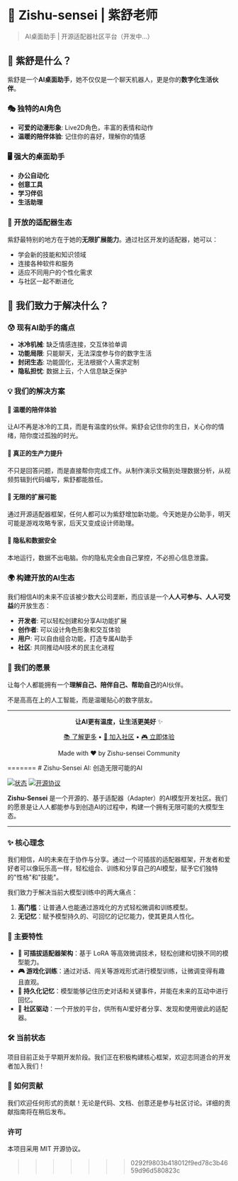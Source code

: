 # 🤖 Zishu-sensei | 紫舒老师

> AI桌面助手 | 开源适配器社区平台（开发中...）

## 🤖 紫舒是什么？

紫舒是一个**AI桌面助手**，她不仅仅是一个聊天机器人，更是你的**数字化生活伙伴**。

### **🎭 独特的AI角色**
- **可爱的动漫形象**: Live2D角色，丰富的表情和动作
- **温暖的陪伴体验**: 记住你的喜好，理解你的情感

### **🖥️ 强大的桌面助手**
- **办公自动化**
- **创意工具**
- **学习伴侣**
- **生活助理**

### **🔧 开放的适配器生态**
紫舒最特别的地方在于她的**无限扩展能力**。通过社区开发的适配器，她可以：
- 学会新的技能和知识领域
- 连接各种软件和服务
- 适应不同用户的个性化需求
- 与社区一起不断进化

## 🎯 我们致力于解决什么？

### **😰 现有AI助手的痛点**
- **冰冷机械**: 缺乏情感连接，交互体验单调
- **功能局限**: 只能聊天，无法深度参与你的数字生活
- **封闭生态**: 功能固化，无法根据个人需求定制
- **隐私担忧**: 数据上云，个人信息缺乏保护

### **💡 我们的解决方案**

#### **🌸 温暖的陪伴体验**
让AI不再是冰冷的工具，而是有温度的伙伴。紫舒会记住你的生日，关心你的情绪，陪你度过孤独的时光。

#### **🚀 真正的生产力提升**
不只是回答问题，而是直接帮你完成工作。从制作演示文稿到处理数据分析，从视频剪辑到代码编写，紫舒都能胜任。

#### **🔄 无限的扩展可能**
通过开源适配器框架，任何人都可以为紫舒增加新功能。今天她是办公助手，明天可能是游戏攻略专家，后天又变成设计师助理。

#### **🔐 隐私和数据安全**
本地运行，数据不出电脑。你的隐私完全由自己掌控，不必担心信息泄露。

### **🌍 构建开放的AI生态**

我们相信AI的未来不应该被少数大公司垄断，而应该是一个**人人可参与、人人可受益**的开放生态：

- **开发者**: 可以轻松创建和分享AI功能扩展
- **创作者**: 可以设计角色形象和交互体验
- **用户**: 可以自由组合功能，打造专属AI助手
- **社区**: 共同推动AI技术的民主化进程

### **💭 我们的愿景**

让每个人都能拥有一个**理解自己、陪伴自己、帮助自己**的AI伙伴。

不是高高在上的人工智能，而是温暖贴心的数字朋友。

---

<div align="center">

**让AI更有温度，让生活更美好** ✨

[📚 了解更多](docs/) • [💬 加入社区](https://community.zishu-sensei.com) • [🎮 立即体验](https://demo.zishu-sensei.com)

Made with ❤️ by Zishu-sensei Community

</div>
=======
# Zishu-Sensei AI: 创造无限可能的AI

[![状态](https://img.shields.io/badge/状态-开发中-brightgreen)](https://github.com/your-repo/zishu-sensei)
[![开源协议](https://img.shields.io/badge/协议-MIT-blue)](./LICENSE)

**Zishu-Sensei** 是一个开源的、基于适配器（Adapter）的AI模型开发社区。我们的愿景是让人人都能参与到创造AI的过程中，构建一个拥有无限可能的大模型生态。

---

### ✨ 核心理念

我们相信，AI的未来在于协作与分享。通过一个可插拔的适配器框架，开发者和爱好者可以像玩乐高一样，轻松组合、训练和分享自己的AI模型，赋予它们独特的"性格"和"技能"。

我们致力于解决当前大模型训练中的两大痛点：
1.  **高门槛**：让普通人也能通过游戏化的方式轻松微调和训练模型。
2.  **无记忆**：赋予模型持久的、可回忆的记忆能力，使其更具人性化。

### 🚀 主要特性

*   **🧩 可插拔适配器架构**：基于 LoRA 等高效微调技术，轻松创建和切换不同的模型能力。
*   **🎮 游戏化训练**：通过对话、闯关等游戏形式进行模型训练，让微调变得有趣且直观。
*   **🧠 持久化记忆**：模型能够记住历史对话和关键事件，并能在未来的互动中进行回忆。
*   **👥 社区驱动**：一个开放的平台，供所有AI爱好者分享、发现和使用彼此的适配器。

### 🛠️ 当前状态

项目目前正处于早期开发阶段。我们正在积极构建核心框架，欢迎志同道合的开发者加入我们！

### 🤝 如何贡献

我们欢迎任何形式的贡献！无论是代码、文档、创意还是参与社区讨论。详细的贡献指南将在稍后发布。

### 许可

本项目采用 MIT 开源协议。
>>>>>>> 0292f9803b418012f9ed78c3b4659d96d580823c
